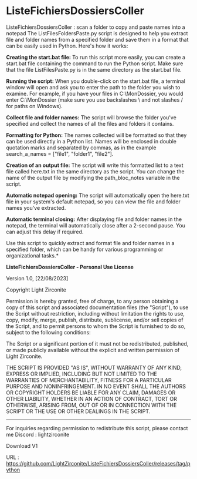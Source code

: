 # ListeFichiersDossiersColler
ListeFichiersDossiersColler : scan a folder to copy and paste names into a notepad
The ListFilesFoldersPaste.py script is designed to help you extract file and folder names from a specified folder and save them in a format that can be easily used in Python. Here's how it works:

**Creating the start.bat file:**
To run this script more easily, you can create a start.bat file containing the command to run the Python script. Make sure that the file ListFilesPaste.py is in the same directory as the start.bat file.

**Running the script:**
When you double-click on the start.bat file, a terminal window will open and ask you to enter the path to the folder you wish to examine. For example, if you have your files in C:\MonDossier, you would enter C:\MonDossier (make sure you use backslashes \ and not slashes / for paths on Windows).

**Collect file and folder names:**
The script will browse the folder you've specified and collect the names of all the files and folders it contains.

**Formatting for Python:**
The names collected will be formatted so that they can be used directly in a Python list. Names will be enclosed in double quotation marks and separated by commas, as in the example search_a_names = ["file1", "folder1", "file2"].

**Creation of an output file:**
The script will write this formatted list to a text file called here.txt in the same directory as the script. You can change the name of the output file by modifying the path_bloc_notes variable in the script.

**Automatic notepad opening:**
The script will automatically open the here.txt file in your system's default notepad, so you can view the file and folder names you've extracted.

**Automatic terminal closing:**
After displaying file and folder names in the notepad, the terminal will automatically close after a 2-second pause. You can adjust this delay if required.

Use this script to quickly extract and format file and folder names in a specified folder, which can be handy for various programming or organizational tasks.*

**ListeFichiersDossiersColler - Personal Use License**

Version 1.0, [22/08/2023]

Copyright Light Zirconite

Permission is hereby granted, free of charge, to any person obtaining a copy
of this script and associated documentation files (the "Script"), to use
the Script without restriction, including without limitation the rights to
use, copy, modify, merge, publish, distribute, sublicense, and/or sell copies
of the Script, and to permit persons to whom the Script is furnished to do so,
subject to the following conditions:

The Script or a significant portion of it must not be redistributed, published,
or made publicly available without the explicit and written permission of Light Zirconite.

THE SCRIPT IS PROVIDED "AS IS", WITHOUT WARRANTY OF ANY KIND, EXPRESS OR IMPLIED,
INCLUDING BUT NOT LIMITED TO THE WARRANTIES OF MERCHANTABILITY, FITNESS FOR A
PARTICULAR PURPOSE AND NONINFRINGEMENT. IN NO EVENT SHALL THE AUTHORS OR COPYRIGHT
HOLDERS BE LIABLE FOR ANY CLAIM, DAMAGES OR OTHER LIABILITY, WHETHER IN AN ACTION
OF CONTRACT, TORT OR OTHERWISE, ARISING FROM, OUT OF OR IN CONNECTION WITH THE SCRIPT
OR THE USE OR OTHER DEALINGS IN THE SCRIPT.

---

For inquiries regarding permission to redistribute this script, please contact me Discord : lightzirconite

Download V1

URL : https://github.com/LightZirconite/ListeFichiersDossiersColler/releases/tag/python
